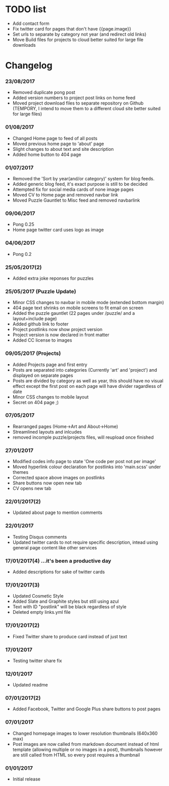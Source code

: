 # TODO list
* Add contact form
* Fix twitter card for pages that don't have {{page.image}}
* Set urls to separate by category not year (and redirect old links)
* Move Build files for projects to cloud better suited for large file downloads

# Changelog

### 23/08/2017
* Removed duplicate pong post
* Added version numbers to project post links on home feed
* Moved project download files to separate repository on Github (TEMPORY, I intend to move them to a different cloud site better suited for large files)

### 01/08/2017
* Changed Home page to feed of all posts
* Moved previous home page to 'about' page
* Slight changes to about text and site description
* Added home button to 404 page

### 01/07/2017
* Removed the 'Sort by year(and/or category)' system for blog feeds.
* Added generic blog feed, it's exact purpose is still to be decided
* Attempted fix for social media cards of none image pages 
* Moved CV to Home page and removed navbar link
* Moved Puzzle Gauntlet to Misc feed and removed navbarlink

### 09/06/2017
* Pong 0.25
* Home page twitter card uses logo as image

### 04/06/2017
* Pong 0.2

### 25/05/2017(2)
* Added extra joke reponses for puzzles

### 25/05/2017 (Puzzle Update)
* Minor CSS changes to navbar in mobile mode (extended bottom margin)
* 404 page text shrinks on mobile screens to fit email on screen
* Added the puzzle gauntlet (22 pages under /puzzle/ and a layout+include page)
* Added github link to footer
* Project postlinks now show project version
* Project version is now declared in front matter
* Added CC license to images

### 09/05/2017 (Projects)
* Added Projects page and first entry
* Posts are separated into categories (Currently 'art' and 'project') and displayed on separate pages
* Posts are divided by category as well as year, this should have no visual effect except the first post on each page will have divider ragardless of date
* Minor CSS changes to mobile layout
* Secret on 404 page ;) 

### 07/05/2017
* Rearranged pages (Home->Art and About->Home)
* Streamlined layouts and inlcudes
* removed incomple puzzle/projects files, will reupload once finished

### 27/01/2017
* Modified codes info page to state 'One code per post not per image'
* Moved hyperlink colour declaration for postlinks into 'main.scss' under themes
* Corrected space above images on postlinks
* Share buttons now open new tab
* CV opens new tab

### 22/01/2017(2)
* Updated about page to mention comments

### 22/01/2017
* Testing Disqus comments
* Updated twitter cards to not require specific description, intead using general page content like other services

### 17/01/2017(4) ...it's been a productive day
* Added descriptions for sake of twitter cards

### 17/01/2017(3)
* Updated Cosmetic Style
* Added Slate and Graphite styles but still using azul
* Text with ID "postlink" will be black regardless of style
* Deleted empty links.yml file

### 17/01/2017(2)
* Fixed Twitter share to produce card instead of just text

### 17/01/2017
* Testing twitter share fix

### 12/01/2017
* Updated readme

### 07/01/2017(2)
* Added Facebook, Twitter and Google Plus share buttons to post pages

### 07/01/2017
* Changed homepage images to lower resolution thumbnails (640x360 max)
* Post images are now called from markdown document instead of html template (allowing multiple or no images in a post), thumbnails however are still called from HTML so every post requires a thumbnail


### 01/01/2017
* Initial release
